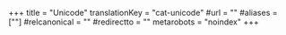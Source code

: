 +++
title = "Unicode"
translationKey = "cat-unicode"
#url = ""
#aliases = [""]
#relcanonical = ""
#redirectto = ""
metarobots = "noindex"
+++
